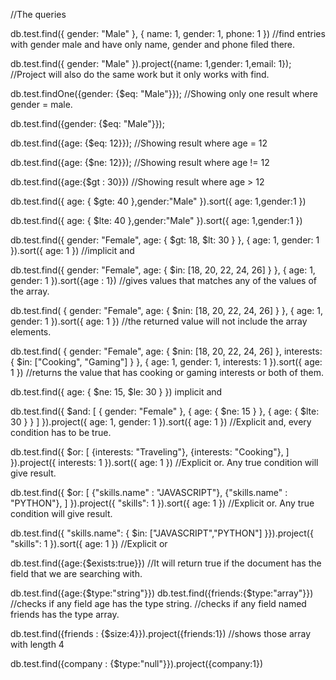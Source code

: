 //The queries

db.test.find({ gender: "Male" }, { name: 1, gender: 1, phone: 1 }) //find entries with gender male and have only name, gender and phone filed there.

db.test.find({ gender: "Male" }).project({name: 1,gender: 1,email: 1}); //Project will also do the same work but it only works with find.

db.test.findOne({gender: {$eq: "Male"}}); //Showing only one result where gender = male.

db.test.find({gender: {$eq: "Male"}});

db.test.find({age: {$eq: 12}}); //Showing result where age = 12

db.test.find({age: {$ne: 12}}); //Showing result where age != 12

db.test.find({age:{$gt : 30}}) //Showing result where age > 12

db.test.find({ age: { $gte: 40 },gender:"Male" }).sort({ age: 1,gender:1 })

db.test.find({ age: { $lte: 40 },gender:"Male" }).sort({ age: 1,gender:1 })

db.test.find({ gender: "Female", age: { $gt: 18, $lt: 30 } }, { age: 1, gender: 1 }).sort({ age: 1 })
//implicit and

db.test.find({ gender: "Female", age: { $in: [18, 20, 22, 24, 26] } },
{ age: 1, gender: 1 }).sort({age : 1})
//gives values that matches any of the values of the array.

db.test.find(
{ gender: "Female", age: { $nin: [18, 20, 22, 24, 26] } },
{ age: 1, gender: 1 }).sort({ age: 1 })
//the returned value will not include the array elements.

db.test.find(
{
gender: "Female", age: { $nin: [18, 20, 22, 24, 26] },
interests: { $in: ["Cooking", "Gaming"] }
},
{ age: 1, gender: 1, interests: 1 }).sort({ age: 1 })
//returns the value that has cooking or gaming interests or both of them.

db.test.find({ age: { $ne: 15, $le: 30 } })
implicit and

db.test.find({
    $and: [
        { gender: "Female" },
        { age: { $ne: 15 } },
        { age: { $lte: 30 } }
    ]
}).project({
    age: 1,
    gender: 1
}).sort({
    age: 1
})
//Explicit and, every condition has to be true.

db.test.find({
    $or: [
        {interests: "Traveling"},
        {interests: "Cooking"},
    ]
}).project({
    interests: 1
}).sort({
    age: 1
})
//Explicit or. Any true condition will give result.

db.test.find({
    $or: [
        {"skills.name" : "JAVASCRIPT"},
        {"skills.name" : "PYTHON"},
    ]
}).project({
    "skills": 1
}).sort({
    age: 1
})
//Explicit or. Any true condition will give result.

db.test.find({ "skills.name": { $in: ["JAVASCRIPT","PYTHON"] }}).project({
    "skills": 1
}).sort({
    age: 1
})
//Explicit or

db.test.find({age:{$exists:true}})
//It will return true if the document has the field that we are searching with. 

db.test.find({age:{$type:"string"}})
db.test.find({friends:{$type:"array"}})
//checks if any field age has the type string.
//checks if any field named friends has the type array.

db.test.find({friends : {$size:4}}).project({friends:1})
//shows those array with length 4

db.test.find({company : {$type:"null"}}).project({company:1})